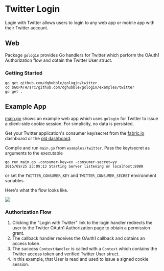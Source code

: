 
# Twitter Login

Login with Twitter allows users to login to any web app or mobile app with their Twitter account.

## Web

Package `gologin` provides Go handlers for Twitter which perform the OAuth1 Authorization flow and obtain the Twitter User struct.

### Getting Started

    go get github.com/dghubble/gologin/twitter
    cd $GOPATH/src/github.com/dghubble/gologin/examples/twitter
    go get .

## Example App

[main.go](main.go) shows an example web app which uses `gologin` for Twitter to issue a client-side cookie session. For simplicity, no data is persisted.

Get your Twitter application's consumer key/secret from the [fabric.io](https://fabric.io) dashboard or the [old dashboard](https://apps.twitter.com/).

Compile and run `main.go` from `examples/twitter`. Pass the key/secret as arguments to the executable

    go run main.go -consumer-key=xx -consumer-secret=yy
    2015/09/25 23:09:13 Starting Server listening on localhost:8080

or set the `TWITTER_CONSUMER_KEY` and `TWITTER_CONSUMER_SECRET` environment variables.

Here's what the flow looks like.

<img src="https://storage.googleapis.com/dghubble/twitter-web-login.gif">

### Authorization Flow

1. Clicking the "Login with Twitter" link to the login handler redirects the user to the Twitter OAuth1 Authorization page to obtain a permission grant.
2. The callback handler receives the OAuth1 callback and obtains an access token.
3. The success `ContextHandler` is called with a `Context` which contains the Twitter access token and verified Twitter User struct.
4. In this example, that User is read and used to issue a signed cookie session.

